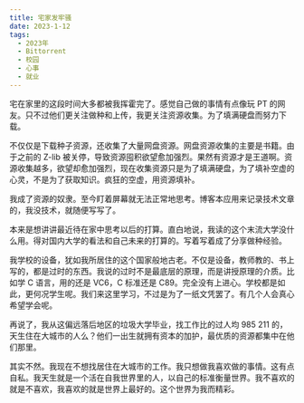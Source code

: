 ```yaml
---
title: 宅家发牢骚
date: 2023-1-12
tags:
  - 2023年
  - Bittorrent
  - 校园
  - 心事
  - 就业
---
```


宅在家里的这段时间大多都被我挥霍完了。感觉自己做的事情有点像玩 PT 的网友。只不过他们更关注做种和上传，我更关注资源收集。为了填满硬盘而努力下载。

不仅仅是下载种子资源，还收集了大量网盘资源。网盘资源收集的主要是书籍。由于之前的 Z-lib 被关停，导致资源囤积欲望愈加强烈。果然有资源才是王道啊。资源收集越多，欲望却愈加强烈，现在收集资源只是为了填满硬盘，为了填补空虚的心灵，不是为了获取知识。疯狂的空虚，用资源填补。

我成了资源的奴隶。至今盯着屏幕就无法正常地思考。博客本应用来记录技术文章的，我没技术，就随便写写了。

本来是想讲讲最近待在家中思考以后的打算。直白地说，我读的这个末流大学没什么用。得对国内大学的看法和自己未来的打算的。写着写着成了分享做种经验。

我学校的设备，犹如我所居住的这个国家般地古老。不仅是设备，教师教的、书上写的，都是过时的东西。我说的过时不是最底层的原理，而是讲授原理的介质。比如学 C 语言，用的还是 VC6，C 标准还是 C89。完全没有上进心。学校都是如此，更何况学生呢。我们来这里学习，不过是为了一纸文凭罢了。有几个人会真心希望学会呢。

再说了，我从这偏远落后地区的垃圾大学毕业，找工作比的过人均 985 211 的，天生住在大城市的人么？他们一出生就拥有资本的加护，最优质的资源都集中在他们那里。

其实不然。我现在不想找居住在大城市的工作。我只想做我喜欢做的事情。这有点自私。我天生就是一个活在自我世界里的人，以自己的标准衡量世界。我不喜欢的就是不喜欢，我喜欢的就是世界上最好的。这个世界为我而精彩。

